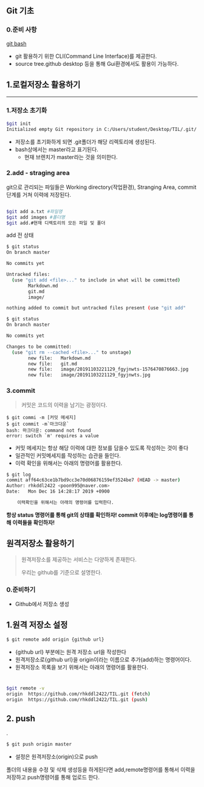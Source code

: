 



## Git 기초

### 0.준비 사항

[git bash](https://gitforwindows.org/)

* git 활용하기 위한 CLI(Command Line Interface)를 제공한다.
* source tree.github desktop 등을 통해 Gui환경에서도 활용이 가능하다.



##  1.로컬저장소 활용하기

----

### 1.저장소 초기화

```bash
$git init
Initialized empty Git repository in C:/Users/student/Desktop/TIL/.git/
```



* 저장소를 초기화하게 되면 .git폴더가 해당 리렉토리에 생성된다.
* bash상에서는 master라고 표기된다.
  * 현재 브렌치가 master라는 것을 의미한다.

### 2.add - straging area

git으로 관리되는 파일들은 Working directory(작업환경), Stranging Area, commit단계를 거쳐 이력에 저장된다.

```bash

$git add a.txt #파일명
$git add images #폴더명
$git add.#현재 디렉토리의 모든 파일 및 폴더


```



add 전 상태

```bash
$ git status
On branch master

No commits yet

Untracked files:
  (use "git add <file>..." to include in what will be committed)
        Markdown.md
        git.md
        image/

nothing added to commit but untracked files present (use "git add"


```

```bash
$ git status
On branch master

No commits yet

Changes to be committed:
  (use "git rm --cached <file>..." to unstage)
        new file:   Markdown.md
        new file:   git.md
        new file:   image/20191103221129_fgyjnwts-1576470876663.jpg
        new file:   image/20191103221129_fgyjnwts.jpg


```



###  3.commit

> 커밋은 코드의 이력을 남기는 광정이다.

```basg
$ git commi -m [커밋 메세지]
$ git commit -m`마크다운`
bash: 마크다운: command not found
error: switch `m' requires a value

```

* 커밋 메세지는 항상 해당 이력에 대한 정보를 담을수 있도록 작성하는 것이 좋다
* 일관적인 커밋메세지를  작성하는  습관을 들인다.
* 이력 확인을 위해서는 아래의 명령어를 활용한다.



```bash
$ git log
commit aff64c63ce1b7bd9cc3e70d06876159ef3524be7 (HEAD -> master)
Author: rhkddl2422 <poon995@naver.com>
Date:   Mon Dec 16 14:28:17 2019 +0900

    이력확인을 위해서는 아래의 명령어를 입력한다.

```



**항상 status 명령어를 통해 git의 상태를 확인하자! commit 이후에는 log명령어를 통해 이력들을 확인하자!**

## 원격저장소 활용하기

> 원격저장소를 제공하는 서비스는 다양하게 존재한다. 
>
> 우리는 github를 기준으로 설명한다.

### 0.준비하기

* Github에서 저장소 생성



## 1.원격 저장소 설정

```bash
$ git remote add origin {github url}
```

* {github url} 부분에는 원격 저장소 url을 작성한다
* 원격저장소로{github url}을 origin이라는 이름으로 추가(add)하는 명령어이다.
* 원격저장소 목록을 보기 위해서는 아래의 명령어를 활용한다.

# 

```bash
$git remote -v
origin  https://github.com/rhkddl2422/TIL.git (fetch)
origin  https://github.com/rhkddl2422/TIL.git (push)


```

 

## 2. push

.	

```bash
$ git push origin master
```



* 설정은 원격저장소(origin)으로 push

폴더의 내용을 수정 및 삭제 생성등을 하게된다면 add,remote명령어를 통해서 이력을 저장하고 push명령어를 통해 업로드 한다.